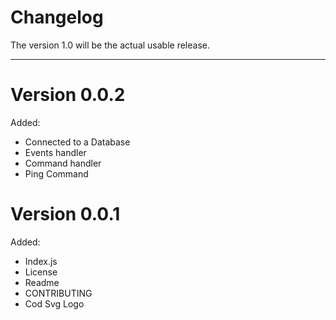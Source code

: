 # Changelog 

The version 1.0 will be the actual usable release.

---
# Version 0.0.2

Added:
- Connected to a Database
- Events handler
- Command handler
- Ping Command

# Version 0.0.1 

Added:
- Index.js
- License
- Readme
- CONTRIBUTING
- Cod Svg Logo
